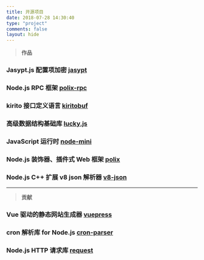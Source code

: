 ```yaml
---
title: 开源项目
date: 2018-07-28 14:30:40
type: "project"
comments: false
layout: hide
---
```


> **作品**

### Jasypt.js 配置项加密 [jasypt](https://github.com/rickyes/jasypt)

### Node.js RPC 框架 [polix-rpc](https://github.com/polixjs/polix-rpc)

### kirito 接口定义语言 [kiritobuf](https://github.com/rickyes/kiritobuf)

### 高级数据结构基础库 [lucky.js](https://github.com/rickyes/lucky.js)

### JavaScript 运行时 [node-mini](https://github.com/rickyes/node-mini)

### Node.js 装饰器、插件式 Web 框架 [polix](https://github.com/polixjs/polix)

### Node.js C++ 扩展 v8 json 解析器 [v8-json](https://github.com/rickyes/v8-json)

---

> **贡献**
### Vue 驱动的静态网站生成器 [vuepress](https://github.com/vuejs/vuepress)

### cron 解析库 for Node.js [cron-parser](https://github.com/harrisiirak/cron-parser)

### Node.js HTTP 请求库 [request](https://github.com/request/request)
